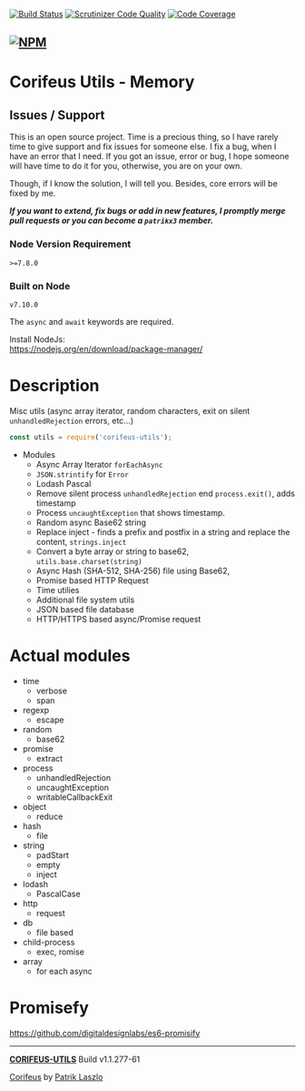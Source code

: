 [//]: #@corifeus-header

 [![Build Status](https://travis-ci.org/patrikx3/corifeus-utils.svg?branch=master)](https://travis-ci.org/patrikx3/corifeus-utils)  [![Scrutinizer Code Quality](https://scrutinizer-ci.com/g/patrikx3/corifeus-utils/badges/quality-score.png?b=master)](https://scrutinizer-ci.com/g/patrikx3/corifeus-utils/?branch=master)  [![Code Coverage](https://scrutinizer-ci.com/g/patrikx3/corifeus-utils/badges/coverage.png?b=master)](https://scrutinizer-ci.com/g/patrikx3/corifeus-utils/?branch=master)  
  
[![NPM](https://nodei.co/npm/corifeus-utils.png?downloads=true&downloadRank=true&stars=true)](https://www.npmjs.com/package/corifeus-utils/)
---
# Corifeus Utils - Memory

## Issues / Support
This is an open source project. Time is a precious thing, so I have rarely time to give support and fix issues for someone else. I fix a bug, when I have an error that I need. If you got an issue, error or bug, I hope someone will have time to do it for you, otherwise, you are on your own.

Though, if I know the solution, I will tell you. Besides, core errors will be fixed by me.

***If you want to extend, fix bugs or add in new features, I promptly merge pull requests or you can become a ```patrikx3``` member.***

### Node Version Requirement 
``` 
>=7.8.0 
```  
   
### Built on Node 
``` 
v7.10.0
```   
   
The ```async``` and ```await``` keywords are required.

Install NodeJs:    
https://nodejs.org/en/download/package-manager/    
  
# Description  

                        
[//]: #@corifeus-header:end

Misc utils (async array iterator, random characters, exit on silent ```unhandledRejection``` errors, etc...)

```javascript
const utils = require('corifeus-utils');
```

* Modules
  * Async Array Iterator ```forEachAsync```
  * ```JSON.strintify``` for ```Error```
  * Lodash Pascal
  * Remove silent process ```unhandledRejection``` end ```process.exit()```, adds timestamp
  * Process ```uncaughtException``` that shows timestamp.
  * Random async Base62 string
  * Replace inject - finds a prefix and postfix in a string and replace the content, ```strings.inject```
  * Convert a byte array or string to base62, ```utils.base.charset(string)```
  * Async Hash (SHA-512, SHA-256) file using Base62,
  * Promise based HTTP Request
  * Time utilies
  * Additional file system utils
  * JSON based file database
  * HTTP/HTTPS based async/Promise request
  
# Actual modules
  
* time
  * verbose
  * span
* regexp
  * escape
* random
  * base62
* promise
  * extract
* process
  * unhandledRejection
  * uncaughtException
  * writableCallbackExit
* object
  * reduce
* hash
  * file
* string
  * padStart
  * empty
  * inject
* lodash
  * PascalCase
* http
  * request 
* db
  * file based
* child-process
  * exec, romise
* array
  * for each async
  
# Promisefy
  
https://github.com/digitaldesignlabs/es6-promisify  
  

  
[//]: #@corifeus-footer

---
[**CORIFEUS-UTILS**](https://pages.corifeus.tk/corifeus-utils) Build v1.1.277-61

[Corifeus](http://www.corifeus.tk) by [Patrik Laszlo](http://patrikx3.tk)

[//]: #@corifeus-footer:end

